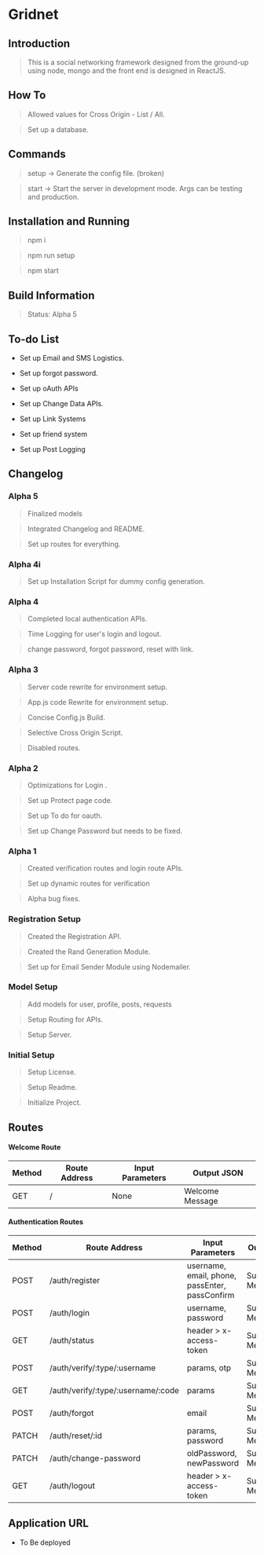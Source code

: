 # Gridnet

## Introduction

> This is a social networking framework designed from the ground-up using node, mongo and the front end is designed in ReactJS.

## How To

> Allowed values for Cross Origin - List / All.

> Set up a database.

## Commands

> setup -> Generate the config file. (broken)

> start -> Start the server in development mode. Args can be testing and production.

## Installation and Running

> npm i

> npm run setup

> npm start

## Build Information

> Status: Alpha 5

## To-do List

* Set up Email and SMS Logistics.

* Set up forgot password.

* Set up oAuth APIs

* Set up Change Data APIs.

* Set up Link Systems

* Set up friend system

* Set up Post Logging

## Changelog

### Alpha 5

> Finalized models

> Integrated Changelog and README.

> Set up routes for everything.

### Alpha 4i

> Set up Installation Script for dummy config generation.

### Alpha 4

> Completed local authentication APIs.

> Time Logging for user's login and logout.

> change password, forgot password, reset with link.

### Alpha 3

> Server code rewrite for environment setup.

> App.js code Rewrite for environment setup.

> Concise Config.js Build.

> Selective Cross Origin Script.

> Disabled routes.

### Alpha 2

> Optimizations for Login .

> Set up Protect page code.

> Set up To do for oauth.

> Set up Change Password but needs to be fixed.

### Alpha 1

> Created verification routes and login route APIs.

> Set up dynamic routes for verification

> Alpha bug fixes.

### Registration Setup

> Created the Registration API.

> Created the Rand Generation Module.

> Set up for Email Sender Module using Nodemailer.

### Model Setup

> Add models for user, profile, posts, requests

> Setup Routing for APIs.

> Setup Server.

### Initial Setup

> Setup License.

> Setup Readme.

> Initialize Project.

## Routes

#### Welcome Route

Method | Route Address | Input Parameters | Output JSON
--- | --- | --- | ---
GET | / | None | Welcome Message

#### Authentication Routes

Method | Route Address | Input Parameters | Output JSON
--- | --- | --- | ---
POST | /auth/register | username, email, phone, passEnter, passConfirm | Success/Error Message
POST | /auth/login | username, password | Success/Error Message
GET | /auth/status | header > x-access-token | Success/Error Message
POST | /auth/verify/:type/:username | params, otp | Success/Error Message
GET | /auth/verify/:type/:username/:code | params | Success/Error Message
POST | /auth/forgot | email | Success/Error Message
PATCH | /auth/reset/:id | params, password | Success/Error Message
PATCH | /auth/change-password | oldPassword, newPassword | Success/Error Message
GET | /auth/logout | header > x-access-token | Success/Error Message

## Application URL

* To Be deployed
